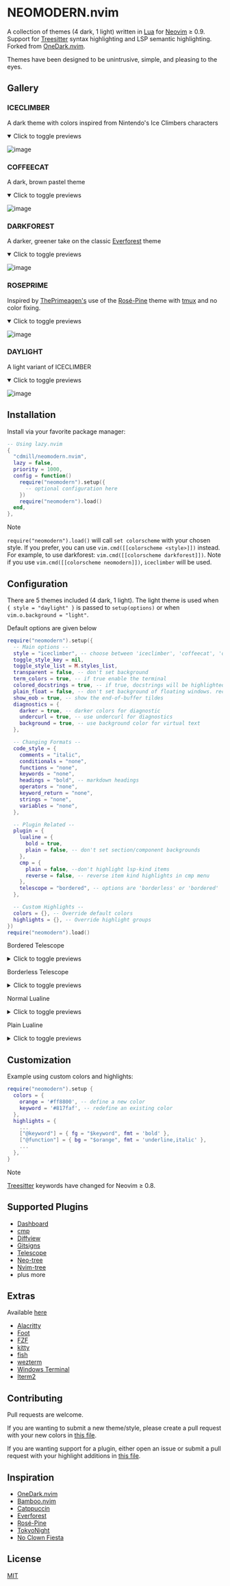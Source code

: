 # NEOMODERN.nvim

A collection of themes (4 dark, 1 light) written in [Lua](https://www.lua.org) for [Neovim](https://github.com/neovim/neovim) $\geq$ 0.9.
Support for [Treesitter](https://github.com/nvim-treesitter/nvim-treesitter) syntax highlighting and LSP semantic highlighting.
Forked from [OneDark.nvim](https://github.com/navarasu/onedark.nvim).

Themes have been designed to be unintrusive, simple, and pleasing to the eyes.

## Gallery

### ICECLIMBER

A dark theme with colors inspired from Nintendo's Ice Climbers characters

<details open>
<summary>Click to toggle previews</summary>

![image](https://github.com/cdmill/neomodern.nvim/blob/assets/iceclimber.png)

</details>

### COFFEECAT

A dark, brown pastel theme

<details open>
<summary>Click to toggle previews</summary>

![image](https://github.com/cdmill/neomodern.nvim/blob/assets/coffeecat.png)

</details>

### DARKFOREST

A darker, greener take on the classic [Everforest](https://github.com/sainnhe/everforest) theme

<details open>
<summary>Click to toggle previews</summary>

![image](https://github.com/cdmill/neomodern.nvim/blob/assets/darkforest.png)

</details>

### ROSEPRIME

Inspired by [ThePrimeagen's](https://github.com/ThePrimeagen) use of the [Rosé-Pine](https://github.com/rose-pine/neovim) theme with [tmux](https://github.com/tmux/tmux/wiki) and no color fixing.

<details open>
<summary>Click to toggle previews</summary>

![image](https://github.com/cdmill/neomodern.nvim/blob/assets/roseprime.png)

</details>

### DAYLIGHT

A light variant of ICECLIMBER

<details open>
<summary>Click to toggle previews</summary>

![image](https://github.com/cdmill/neomodern.nvim/blob/assets/daylight.png)

</details>

## Installation

Install via your favorite package manager:

```lua
-- Using lazy.nvim
{
  "cdmill/neomodern.nvim",
  lazy = false,
  priority = 1000,
  config = function()
    require("neomodern").setup({
      -- optional configuration here
    })
    require("neomodern").load()
  end,
},
```

> [!NOTE]
> `require("neomodern").load()` will call `set colorscheme` with your chosen style.
> If you prefer, you can use `vim.cmd([[colorscheme <style>]])` instead. For
> example, to use darkforest: `vim.cmd([[colorscheme darkforest]])`. Note if you
> use `vim.cmd([[colorscheme neomodern]])`, `iceclimber` will be used.

## Configuration

There are 5 themes included (4 dark, 1 light). The light theme is used when `{ style = "daylight" }` is passed to `setup(options)` or when `vim.o.background = "light"`.

Default options are given below

```lua
require("neomodern").setup({
  -- Main options --
  style = "iceclimber", -- choose between 'iceclimber', 'coffeecat', 'darkforest', 'roseprime', 'daylight'
  toggle_style_key = nil,
  toggle_style_list = M.styles_list,
  transparent = false, -- don't set background
  term_colors = true, -- if true enable the terminal
  colored_docstrings = true, -- if true, docstrings will be highlighted like strings, otherwise they will be highlighted like comments
  plain_float = false, -- don't set background of floating windows. recommended for when using floating windows with borders
  show_eob = true, -- show the end-of-buffer tildes
  diagnostics = {
    darker = true, -- darker colors for diagnostic
    undercurl = true, -- use undercurl for diagnostics
    background = true, -- use background color for virtual text
  },

  -- Changing Formats --
  code_style = {
    comments = "italic",
    conditionals = "none",
    functions = "none",
    keywords = "none",
    headings = "bold", -- markdown headings
    operators = "none",
    keyword_return = "none",
    strings = "none",
    variables = "none",
  },

  -- Plugin Related --
  plugin = {
    lualine = {
      bold = true,
      plain = false, -- don't set section/component backgrounds
    },
    cmp = {
      plain = false, --don't highlight lsp-kind items
      reverse = false, -- reverse item kind highlights in cmp menu
    },
    telescope = "bordered", -- options are 'borderless' or 'bordered'
  },

  -- Custom Highlights --
  colors = {}, -- Override default colors
  highlights = {}, -- Override highlight groups
})
require("neomodern").load()
```

Bordered Telescope
<details close>
<summary>Click to toggle previews</summary>

![image](https://github.com/cdmill/neomodern.nvim/blob/assets/bordered.png)

</details>

Borderless Telescope
<details close>
<summary>Click to toggle previews</summary>

![image](https://github.com/cdmill/neomodern.nvim/blob/assets/borderless.png)

</details>

Normal Lualine
<details close>
<summary>Click to toggle previews</summary>

![image](https://github.com/cdmill/neomodern.nvim/blob/assets/regular_lualine.png)

</details>

Plain Lualine
<details close>
<summary>Click to toggle previews</summary>

![image](https://github.com/cdmill/neomodern.nvim/blob/assets/plain_lualine.png)

</details>

## Customization

Example using custom colors and highlights:

```lua
require("neomodern").setup {
  colors = {
    orange = '#ff8800', -- define a new color
    keyword = '#817faf', -- redefine an existing color
  },
  highlights = {
    ...
    ["@keyword"] = { fg = "$keyword", fmt = 'bold' },
    ["@function"] = { bg = "$orange", fmt = 'underline,italic' },
    ...
  },
}
```

> [!NOTE]
> [Treesitter](https://github.com/nvim-treesitter/nvim-treesitter) keywords have changed for Neovim $\geq$ 0.8.


## Supported Plugins

- [Dashboard](https://github.com/nvimdev/dashboard-nvim)
- [cmp](https://github.com/hrsh7th/nvim-cmp)
- [Diffview](https://github.com/sindrets/diffview.nvim)
- [Gitsigns](https://github.com/lewis6991/gitsigns.nvim)
- [Telescope](https://github.com/nvim-telescope/telescope.nvim)
- [Neo-tree](https://github.com/nvim-neo-tree/neo-tree.nvim)
- [Nvim-tree](https://github.com/nvim-tree/nvim-tree.lua)
- plus more

## Extras

Available [here](https://github.com/cdmill/neomodern.nvim/tree/main/extras)

- [Alacritty](https://github.com/alacritty/alacritty)
- [Foot](https://codeberg.org/dnkl/foot)
- [FZF](https://github.com/junegunn/fzf)
- [kitty](https://github.com/kovidgoyal/kitty)
- [fish](https://github.com/fish-shell/fish-shell)
- [wezterm](https://github.com/wez/wezterm)
- [Windows Terminal](https://github.com/microsoft/terminal)
- [Iterm2](https://iterm2.com)

## Contributing

Pull requests are welcome.

If you are wanting to submit a new theme/style, please create a pull request with your new colors in [this file](https://github.com/cdmill/neomodern.nvim/blob/main/lua/neomodern/palette.lua).

If you are wanting support for a plugin, either open an issue or submit a pull request with your highlight additions in [this file](https://github.com/cdmill/neomodern.nvim/blob/main/lua/neomodern/highlights.lua).

## Inspiration

- [OneDark.nvim](https://github.com/navarasu/onedark.nvim)
- [Bamboo.nvim](https://github.com/ribru17/bamboo.nvim)
- [Catppuccin](https://github.com/catppuccin/nvim)
- [Everforest](https://github.com/sainnhe/everforest)
- [Rosé-Pine](https://github.com/rose-pine/neovim)
- [TokyoNight](https://github.com/folke/tokyonight.nvim)
- [No Clown Fiesta](https://github.com/aktersnurra/no-clown-fiesta.nvim)

## License

[MIT](https://choosealicense.com/licenses/mit/)






